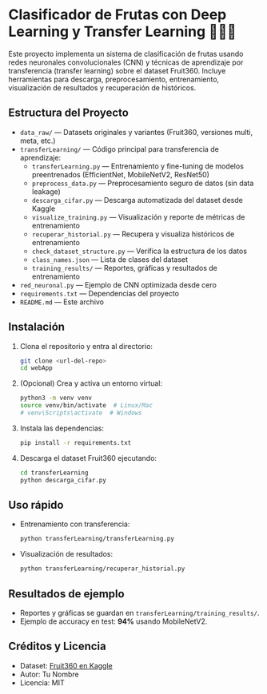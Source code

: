 # Clasificador de Frutas con Deep Learning y Transfer Learning 🍎🍌🍒

Este proyecto implementa un sistema de clasificación de frutas usando redes neuronales convolucionales (CNN) y técnicas de aprendizaje por transferencia (transfer learning) sobre el dataset Fruit360. Incluye herramientas para descarga, preprocesamiento, entrenamiento, visualización de resultados y recuperación de históricos.

## Estructura del Proyecto

- `data_raw/` — Datasets originales y variantes (Fruit360, versiones multi, meta, etc.)
- `transferLearning/` — Código principal para transferencia de aprendizaje:
  - `transferLearning.py` — Entrenamiento y fine-tuning de modelos preentrenados (EfficientNet, MobileNetV2, ResNet50)
  - `preprocess_data.py` — Preprocesamiento seguro de datos (sin data leakage)
  - `descarga_cifar.py` — Descarga automatizada del dataset desde Kaggle
  - `visualize_training.py` — Visualización y reporte de métricas de entrenamiento
  - `recuperar_historial.py` — Recupera y visualiza históricos de entrenamiento
  - `check_dataset_structure.py` — Verifica la estructura de los datos
  - `class_names.json` — Lista de clases del dataset
  - `training_results/` — Reportes, gráficas y resultados de entrenamiento
- `red_neuronal.py` — Ejemplo de CNN optimizada desde cero
- `requirements.txt` — Dependencias del proyecto
- `README.md` — Este archivo

## Instalación

1. Clona el repositorio y entra al directorio:
   ```bash
   git clone <url-del-repo>
   cd webApp
   ```
2. (Opcional) Crea y activa un entorno virtual:
   ```bash
   python3 -m venv venv
   source venv/bin/activate  # Linux/Mac
   # venv\Scripts\activate  # Windows
   ```
3. Instala las dependencias:
   ```bash
   pip install -r requirements.txt
   ```
4. Descarga el dataset Fruit360 ejecutando:
   ```bash
   cd transferLearning
   python descarga_cifar.py
   ```

## Uso rápido

- Entrenamiento con transferencia:
  ```bash
  python transferLearning/transferLearning.py
  ```
- Visualización de resultados:
  ```bash
  python transferLearning/recuperar_historial.py
  ```

## Resultados de ejemplo

- Reportes y gráficas se guardan en `transferLearning/training_results/`.
- Ejemplo de accuracy en test: **94%** usando MobileNetV2.

## Créditos y Licencia

- Dataset: [Fruit360 en Kaggle](https://www.kaggle.com/datasets/moltean/fruits)
- Autor: Tu Nombre
- Licencia: MIT
